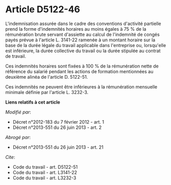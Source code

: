 # Article D5122-46

L'indemnisation assurée dans le cadre des conventions d'activité partielle prend la forme d'indemnités horaires au moins
égales à 75 % de la rémunération brute servant d'assiette au calcul de l'indemnité de congés payés prévue à l'article L.
3141-22 ramenée à un montant horaire sur la base de la durée légale du travail applicable dans l'entreprise ou, lorsqu'elle
est inférieure, la durée collective du travail ou la durée stipulée au contrat de travail. 

Ces indemnités horaires sont fixées à 100 % de la rémunération nette de référence du salarié pendant les actions de formation
mentionnées au deuxième alinéa de l'article D. 5122-51. 

Ces indemnités ne peuvent être inférieures à la rémunération mensuelle minimale définie par l'article L. 3232-3.

**Liens relatifs à cet article**

_Modifié par_:

  - Décret n°2012-183 du 7 février 2012 - art. 1
  - Décret n°2013-551 du 26 juin 2013 - art. 2

_Abrogé par_:

  - Décret n°2013-551 du 26 juin 2013 - art. 21

_Cite_:

  - Code du travail - art. D5122-51
  - Code du travail - art. L3141-22
  - Code du travail - art. L3232-3
